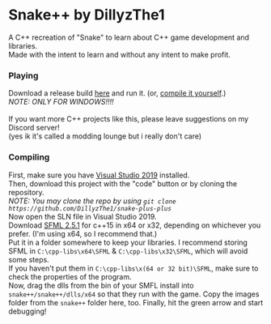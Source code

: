 # Snake++ by DillyzThe1
A C++ recreation of "Snake" to learn about C++ game development and libraries.<br>
Made with the intent to learn and without any intent to make profit.
### Playing
Download a release build <a href="https://github.com/DillyzThe1/snake-plus-plus/releases/latest">here</a> and run it. (or, <a href="https://github.com/DillyzThe1/snake-plus-plus#compiling">compile it yourself</a>.)<br>
*NOTE: ONLY FOR WINDOWS!!!!*<br>
<br>
If you want more C++ projects like this, please leave suggestions on my Discord server!<br>
(yes ik it's called a modding lounge but i really don't care)
### Compiling
First, make sure you have <a href="https://visualstudio.microsoft.com/vs/older-downloads/#visual-studio-2019-and-other-products">Visual Studio 2019</a> installed.<br>
Then, download this project with the "code" button or by cloning the repository.<br>
*NOTE: You may clone the repo by using `git clone https://github.com/DillyzThe1/snake-plus-plus`*<br>
Now open the SLN file in Visual Studio 2019.<br>
Download <a href="https://www.sfml-dev.org/download/sfml/2.5.1/">SFML 2.5.1</a> for c++15 in x64 or x32, depending on whichever you prefer. (I'm using x64, so I recommend that.)<br>
Put it in a folder somewhere to keep your libraries. I recommend storing SFML in `C:\cpp-libs\x64\SFML` & `C:\cpp-libs\x32\SFML`, which will avoid some steps.<br>
If you haven't put them in `C:\cpp-libs\x(64 or 32 bit)\SFML`, make sure to check the properties of the program.<br>
Now, drag the dlls from the bin of your SMFL install into `snake++/snake++/dlls/x64` so that they run with the game.
Copy the images folder from the `snake++` folder here, too.
Finally, hit the green arrow and start debugging!